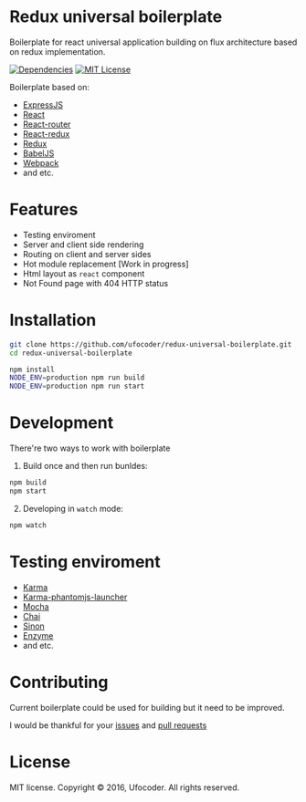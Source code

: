 Redux universal boilerplate
===========================

Boilerplate for react universal application building on flux architecture based on redux implementation.

[![Dependencies](https://david-dm.org/ufocoder/redux-universal-boilerplate.svg)](https://david-dm.org/ufocoder/redux-universal-boilerplate)
[![MIT License](https://img.shields.io/npm/l/check-dependencies.svg?style=flat-square)](http://opensource.org/licenses/MIT)

Boilerplate based on:

* [ExpressJS](http://expressjs.com)
* [React](https://github.com/reactjs/)
* [React-router](https://github.com/reactjs/react-router)
* [React-redux](https://github.com/reactjs/react-redux)
* [Redux](https://github.com/reactjs/redux)
* [BabelJS](https://babeljs.io)
* [Webpack](https://webpack.github.io/)
* and etc.

# Features

* Testing enviroment
* Server and client side rendering
* Routing on client and server sides
* Hot module replacement [Work in progress]
* Html layout as `react` component
* Not Found page with 404 HTTP status

# Installation

```bash
git clone https://github.com/ufocoder/redux-universal-boilerplate.git
cd redux-universal-boilerplate

npm install
NODE_ENV=production npm run build
NODE_ENV=production npm run start
```

# Development

There're two ways to work with boilerplate

1) Build once and then run bunldes:

```bash
npm build
npm start
```

2) Developing in `watch` mode:

```bash
npm watch
```

# Testing enviroment

* [Karma](https://karma-runner.github.io/)
* [Karma-phantomjs-launcher](https://github.com/karma-runner/karma-phantomjs-launcher)
* [Mocha](https://mochajs.org/)
* [Chai](http://chaijs.com/)
* [Sinon](http://sinonjs.org/)
* [Enzyme](https://github.com/airbnb/enzyme)
* and etc.

# Contributing

Current boilerplate could be used for building but it need to be improved.

I would be thankful for your [issues](https://github.com/ufocoder/redux-universal-boilerplate/issues) and [pull requests](https://github.com/ufocoder/redux-universal-boilerplate/pulls)


# License

MIT license. Copyright © 2016, Ufocoder. All rights reserved.
